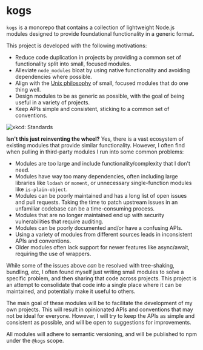 # kogs
`kogs` is a monorepo that contains a collection of lightweight Node.js modules designed to provide foundational functionality in a generic format.

This project is developed with the following motivations:

- Reduce code duplication in projects by providing a common set of functionality split into small, focused modules.
- Alleviate `node_modules` bloat by using native functionality and avoiding dependencies where possible.
- Align with the [Unix philosophy](https://en.wikipedia.org/wiki/Unix_philosophy) of small, focused modules that do one thing well.
- Design modules to be as generic as possible, with the goal of being useful in a variety of projects.
- Keep APIs simple and consistent, sticking to a common set of conventions.

![xkcd: Standards](https://imgs.xkcd.com/comics/standards.png)

**Isn't this just reinventing the wheel?** Yes, there is a vast ecosystem of existing modules that provide similar functionality. However, I often find when pulling in third-party modules I run into some common problems:
- Modules are too large and include functionality/complexity that I don't need.
- Modules have way too many dependencies, often including large libraries like `lodash` or `moment`, or unnecessary single-function modules like `is-plain-object`.
- Modules can be poorly maintained and has a long list of open issues and pull requests. Taking the time to patch upstream issues in an unfamiliar codebase can be a time-consuming process.
- Modules that are no longer maintained end up with security vulnerabilities that require auditing.
- Modules can be poorly documented and/or have a confusing APIs.
- Using a variety of modules from different sources leads in inconsistent APIs and conventions.
- Older modules often lack support for newer features like async/await, requiring the use of wrappers.

While some of the issues above *can* be resolved with tree-shaking, bundling, etc, I often found myself just writing small modules to solve a specific problem, and then sharing that code across projects. This project is an attempt to consolidate that code into a single place where it can be maintained, and potentially make it useful to others.

The main goal of these modules will be to facilitate the development of my own projects. This will result in opinionated APIs and conventions that may not be ideal for everyone. However, I will try to keep the APIs as simple and consistent as possible, and will be open to suggestions for improvements.

All modules will adhere to semantic versioning, and will be published to npm under the `@kogs` scope.